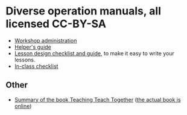 

# Diverse operation manuals, all licensed CC-BY-SA

- [Workshop administration](workshop-administration.md)
- [Helper's guide](helping-and-teaching.md)
- [Lesson design checklist and guide](lesson-design.md), to make it
  easy to write your lessons.
- [In-class checklist](presenting.md)

## Other
- [Summary of the book Teaching Teach
  Together](teaching-tech-together.md) ([the actual book is online](http://teachtogether.tech/))

